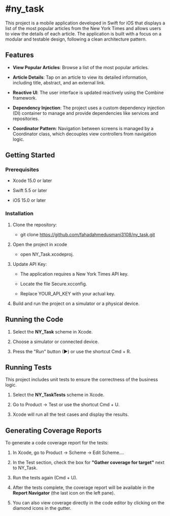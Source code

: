 #ny_task
========

This project is a mobile application developed in Swift for iOS that displays a list of the most popular articles from the New York Times and allows users to view the 
details of each article. The application is built with a focus on a modular and testable design, following a clean architecture pattern.

Features
--------

*   **View Popular Articles**: Browse a list of the most popular articles.
    
*   **Article Details**: Tap on an article to view its detailed information, including title, abstract, and an external link.
    
*   **Reactive UI**: The user interface is updated reactively using the Combine framework.
    
*   **Dependency Injection**: The project uses a custom dependency injection (DI) container to manage and provide dependencies like services and repositories.
    
*   **Coordinator Pattern**: Navigation between screens is managed by a Coordinator class, which decouples view controllers from navigation logic.
    

Getting Started
---------------

### Prerequisites

*   Xcode 15.0 or later
    
*   Swift 5.5 or later
    
*   iOS 15.0 or later
    

### Installation

1.  Clone the repository:
    *   git clone https://github.com/fahadahmedusmani3108/ny_task.git
    
2.  Open the project in xcode
    *   open NY_Task.xcodeproj.
    
3.  Update API Key:
    *   The application requires a New York Times API key.
        
    *   Locate the file Secure.xcconfig.
        
    *   Replace YOUR_API_KEY with your actual key.
        
4.  Build and run the project on a simulator or a physical device.
    

Running the Code
----------------

1.  Select the **NY_Task** scheme in Xcode.
    
2.  Choose a simulator or connected device.
    
3.  Press the "Run" button (▶) or use the shortcut Cmd + R.
    

Running Tests
-------------

This project includes unit tests to ensure the correctness of the business logic.

1.  Select the **NY_TaskTests** scheme in Xcode.
    
2.  Go to Product -> Test or use the shortcut Cmd + U.
    
3.  Xcode will run all the test cases and display the results.
    

Generating Coverage Reports
---------------------------

To generate a code coverage report for the tests:

1.  In Xcode, go to Product -> Scheme -> Edit Scheme....
    
2.  In the Test section, check the box for **"Gather coverage for target"** next to NY_Task.
    
3.  Run the tests again (Cmd + U).
    
4.  After the tests complete, the coverage report will be available in the **Report Navigator** (the last icon on the left pane).
    
5.  You can also view coverage directly in the code editor by clicking on the diamond icons in the gutter.
